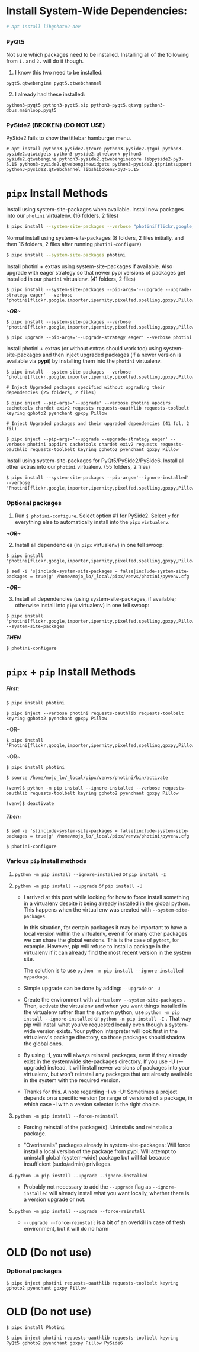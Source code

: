 # Install System-Wide Dependencies:

```bash
# apt install libgphoto2-dev 
```



### PyQt5

Not sure which packages need to be installed. Installing all of the following from `1.` and `2.` will do it though.

1. I know this two need to be installed:

```
pyqt5.qtwebengine pyqt5.qtwebchannel
```

2. I already had these installed:

```
python3-pyqt5 python3-pyqt5.sip python3-pyqt5.qtsvg python3-dbus.mainloop.pyqt5
```



### ~~PySide2~~ (BROKEN) (DO NOT USE)

PySide2 fails to show the titlebar hamburger menu.

```
# apt install python3-pyside2.qtcore python3-pyside2.qtgui python3-pyside2.qtwidgets python3-pyside2.qtnetwork python3-pyside2.qtwebengine python3-pyside2.qtwebenginecore libpyside2-py3-5.15 python3-pyside2.qtwebenginewidgets python3-pyside2.qtprintsupport python3-pyside2.qtwebchannel libshiboken2-py3-5.15
```



# `pipx` Install Methods

Install using system-site-packages when available. Install new packages into our `photini` virtualenv. (16 folders, 2 files)

```bash
$ pipx install --system-site-packages --verbose "photini[flickr,google,importer,ipernity,pixelfed,spelling,gpxpy,Pillow]"
```

Normal install using system-site-packages (8 folders, 2 files initially. and then 16 folders, 2 files after running `photini-configure`)

```bash
$ pipx install --system-site-packages photini
```



Install photini + extras using system-site-packages if available. Also upgrade with eager strategy so that newer pypi versions of packages get installed in our `photini` virtualenv.  (41 folders, 2 files)

```
$ pipx install --system-site-packages --pip-args='--upgrade --upgrade-strategy eager' --verbose "photini[flickr,google,importer,ipernity,pixelfed,spelling,gpxpy,Pillow]"
```

***~OR~***

```
$ pipx install --system-site-packages --verbose "photini[flickr,google,importer,ipernity,pixelfed,spelling,gpxpy,Pillow]"

$ pipx upgrade --pip-args='--upgrade-strategy eager' --verbose photini
```

Install photini + extras (or without extras should work too) using system-site-packages and then inject upgraded packages (if a newer version is available via **pypi**) by installing them into the `photini` virtualenv.

```
$ pipx install --system-site-packages --verbose "photini[flickr,google,importer,ipernity,pixelfed,spelling,gpxpy,Pillow]"

# Inject Upgraded packages specified without upgrading their dependencies (25 folders, 2 files)

$ pipx inject --pip-args='--upgrade' --verbose photini appdirs cachetools chardet exiv2 requests requests-oauthlib requests-toolbelt keyring gphoto2 pyenchant gpxpy Pillow

# Inject Upgraded packages and their upgraded dependencies (41 fol, 2 fil)

$ pipx inject --pip-args='--upgrade --upgrade-strategy eager' --verbose photini appdirs cachetools chardet exiv2 requests requests-oauthlib requests-toolbelt keyring gphoto2 pyenchant gpxpy Pillow
```



Install using system-site-packages for PyQt5/PySide2/PySide6. Install all other extras into our `photini` virtualenv. (55 folders, 2 files)

```
$ pipx install --system-site-packages --pip-args='--ignore-installed' --verbose "Photini[flickr,google,importer,ipernity,pixelfed,spelling,gpxpy,Pillow]"
```



### Optional packages

1. Run `$ photini-configure`. Select option #1 for PySide2. Select `y` for everything else to automatically install into the `pipx` `virtualenv`.

***~OR~***

2. Install all dependencies (in `pipx` virtualenv) in one fell swoop:

```
$ pipx install "photini[flickr,google,importer,ipernity,pixelfed,spelling,gpxpy,Pillow]"

$ sed -i 's|include-system-site-packages = false|include-system-site-packages = true|g' /home/mojo_lo/_local/pipx/venvs/photini/pyvenv.cfg
```

***~OR~***

3. Install all dependencies (using system-site-packages, if available; otherwise install into `pipx` virtualenv) in one fell swoop:

```
$ pipx install "photini[flickr,google,importer,ipernity,pixelfed,spelling,gpxpy,Pillow]" --system-site-packages
```

***THEN***

```
$ photini-configure
```



# `pipx` + `pip` Install Methods 

##### First:

```
$ pipx install photini

$ pipx inject --verbose photini requests-oauthlib requests-toolbelt keyring gphoto2 pyenchant gpxpy Pillow
```

~OR~

```
$ pipx install "Photini[flickr,google,importer,ipernity,pixelfed,spelling,gpxpy,Pillow]"
```

~OR~

```
$ pipx install photini

$ source /home/mojo_lo/_local/pipx/venvs/photini/bin/activate

(venv)$ python -m pip install --ignore-installed --verbose requests-oauthlib requests-toolbelt keyring gphoto2 pyenchant gpxpy Pillow

(venv)$ deactivate
```



##### Then:

```
$ sed -i 's|include-system-site-packages = false|include-system-site-packages = true|g' /home/mojo_lo/_local/pipx/venvs/photini/pyvenv.cfg
```

```
$ photini-configure
```

### Various `pip` install methods

1. `python -m pip install --ignore-installed` or `pip install -I`

2. `python -m pip install --upgrade` or `pip install -U`

   * I arrived at this post while looking for how to force install  something in a virtualenv despite it being already installed in the  global python. This happens when the virtual env was created with `--system-site-packages`.

     In this situation, for certain packages it may be important to have a local version within the virtualenv, even if for many other packages we can share the global versions. This is the case of `pytest`, for example. However, pip will refuse to install a package in the  virtualenv if it can already find the most recent version in the system  site.

     The solution is to use `python -m pip install --ignore-installed mypackage`.

   * Simple upgrade can be done by adding: `--upgrade` or `-U`

   * Create the environment with `virtualenv --system-site-packages` . Then, activate the virtualenv and when you want things installed in the virtualenv rather than the system python, use `python -m pip install --ignore-installed` or `python -m pip install -I` . That way pip will install what you've requested locally even though a system-wide version exists. Your python interpreter will look first in  the virtualenv's package directory, so those packages should shadow the  global ones.

   * By using -I, you will always reinstall  packages, even if they already exist in the systemwide site-packages  directory. If you use -U (--upgrade) instead, it will install newer versions of  packages into your virtualenv, but won't reinstall any packages that are already available in the system with the required version.

   * Thanks for this. A note regarding -I vs -U:  Sometimes a project depends on a specific version (or range of versions) of a package, in which case -I with a version selector is the right  choice.

3. `python -m pip install --force-reinstall`

   * Forcing reinstall of the package(s). Uninstalls and reinstalls a package.

   * "Overinstalls" packages already in system-site-packages: Will force install a local version of the package from pypi. Will attempt to uninstall global (system-wide) package but will fail because insufficient (sudo/admin) privileges.

4. `python -m pip install --upgrade --ignore-installed`
   * Probably not necessary to add the `--upgrade` flag as `--ignore-installed` will already install what you want locally, whether there is a version upgrade or not.
5. `python -m pip install --upgrade --force-reinstall`
   - `--upgrade --force-reinstall` is a bit of an overkill in case of fresh environment, but it will do no harm

# OLD (Do not use)

### Optional packages

```
$ pipx inject photini requests-oauthlib requests-toolbelt keyring gphoto2 pyenchant gpxpy Pillow
```

# OLD (Do not use)

``` 
$ pipx install Photini
```

```
$ pipx inject photini requests-oauthlib requests-toolbelt keyring PyQt5 gphoto2 pyenchant gpxpy Pillow PySide6
```

